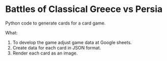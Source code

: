 # Battles of Classical Greece vs Persia

Python code to generate cards for a card game.

What:

  1. To develop the game adjust game data at Google sheets.
  2. Create data for each card in JSON format.
  3. Render each card as an image.

